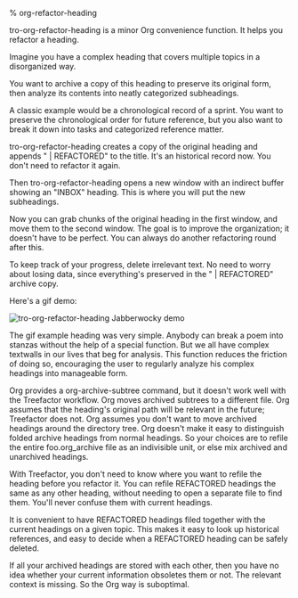 % org-refactor-heading

tro-org-refactor-heading is a minor Org convenience function. It helps you refactor a heading.

Imagine you have a complex heading that covers multiple topics in a disorganized way.

You want to archive a copy of this heading to preserve its original form, then analyze its contents into neatly categorized subheadings.

A classic example would be a chronological record of a sprint. You want to preserve the chronological order for future reference, but you also want to break it down into tasks and categorized reference matter.

tro-org-refactor-heading creates a copy of the original heading and appends " | REFACTORED" to the title. It's an historical record now. You don't need to refactor it again.

Then tro-org-refactor-heading opens a new window with an indirect buffer showing an "INBOX" heading. This is where you will put the new subheadings.

Now you can grab chunks of the original heading in the first window, and move them to the second window. The goal is to improve the organization; it doesn't have to be perfect. You can always do another refactoring round after this.

To keep track of your progress, delete irrelevant text. No need to worry about losing data, since everything's preserved in the " | REFACTORED" archive copy.

Here's a gif demo:

![](Org-refactor-heading-Zinaries/trs-org-refactor-heading--jabberwocky--output-2019-09-07-02.gif "tro-org-refactor-heading Jabberwocky demo")

The gif example heading was very simple. Anybody can break a poem into stanzas without the help of a special function. But we all have complex textwalls in our lives that beg for analysis. This function reduces the friction of doing so, encouraging the user to regularly analyze his complex headings into manageable form.

Org provides a org-archive-subtree command, but it doesn't work well with the Treefactor workflow. Org moves archived subtrees to a different file. Org assumes that the heading's original path will be relevant in the future; Treefactor does not. Org assumes you don't want to move archived headings around the directory tree. Org doesn't make it easy to distinguish folded archive headings from normal headings. So your choices are to refile the entire foo.org_archive file as an indivisible unit, or else mix archived and unarchived headings.

With Treefactor, you don't need to know where you want to refile the heading before you refactor it. You can refile REFACTORED headings the same as any other heading, without needing to open a separate file to find them. You'll never confuse them with current headings.

It is convenient to have REFACTORED headings filed together with the current headings on a given topic. This makes it easy to look up historical references, and easy to decide when a REFACTORED heading can be safely deleted.

If all your archived headings are stored with each other, then you have no idea whether your current information obsoletes them or not. The relevant context is missing. So the Org way is suboptimal.
